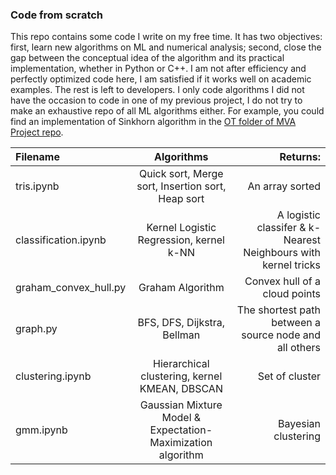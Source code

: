 ### Code from scratch
This repo contains some code I write on my free time. It has two objectives: first, learn new algorithms on ML and numerical analysis; second, close the gap between the conceptual idea of the algorithm and its practical implementation, whether in Python or C++. I am not after efficiency and perfectly optimized code here, I am satisfied if it works well on academic examples. The rest is left to developers. I only code algorithms I did not have the occasion to code in one of my previous project, I do not try to make an exhaustive repo of all ML algorithms either. For example, you could find an implementation of Sinkhorn algorithm in the [OT folder of MVA Project repo](https://github.com/roomate/MVA-Projects/tree/master/Optimal_Transport).

| Filename     | Algorithms  |  Returns:    |
| :---        |    :----:   |          ---: |
| tris.ipynb   | Quick sort, Merge sort, Insertion sort, Heap sort  | An array sorted |
| classification.ipynb  |  Kernel Logistic Regression, kernel k-NN  | A logistic classifer & k-Nearest Neighbours with kernel tricks  |
| graham\_convex\_hull.py | Graham Algorithm | Convex hull of a cloud points |
| graph.py | BFS, DFS, Dijkstra, Bellman | The shortest path between a source node and all others |
| clustering.ipynb | Hierarchical clustering, kernel KMEAN, DBSCAN | Set of cluster |
| gmm.ipynb | Gaussian Mixture Model & Expectation-Maximization algorithm | Bayesian clustering |
